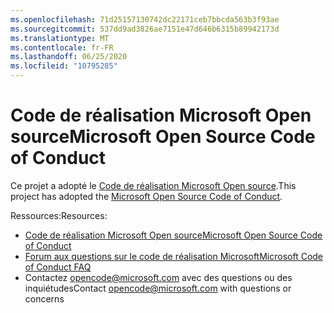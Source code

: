 ```yaml
---
ms.openlocfilehash: 71d25157130742dc22171ceb7bbcda563b3f93ae
ms.sourcegitcommit: 537dd9ad3826ae7151e47d646b6315b89942173d
ms.translationtype: MT
ms.contentlocale: fr-FR
ms.lasthandoff: 06/25/2020
ms.locfileid: "10795285"
---
```

# <span data-ttu-id="d617e-101">Code de réalisation Microsoft Open source</span><span class="sxs-lookup"><span data-stu-id="d617e-101">Microsoft Open Source Code of Conduct</span></span>

<span data-ttu-id="d617e-102">Ce projet a adopté le [Code de réalisation Microsoft Open source](https://opensource.microsoft.com/codeofconduct/).</span><span class="sxs-lookup"><span data-stu-id="d617e-102">This project has adopted the [Microsoft Open Source Code of Conduct](https://opensource.microsoft.com/codeofconduct/).</span></span>

<span data-ttu-id="d617e-103">Ressources:</span><span class="sxs-lookup"><span data-stu-id="d617e-103">Resources:</span></span>

- [<span data-ttu-id="d617e-104">Code de réalisation Microsoft Open source</span><span class="sxs-lookup"><span data-stu-id="d617e-104">Microsoft Open Source Code of Conduct</span></span>](https://opensource.microsoft.com/codeofconduct/)
- [<span data-ttu-id="d617e-105">Forum aux questions sur le code de réalisation Microsoft</span><span class="sxs-lookup"><span data-stu-id="d617e-105">Microsoft Code of Conduct FAQ</span></span>](https://opensource.microsoft.com/codeofconduct/faq/)
- <span data-ttu-id="d617e-106">Contactez [opencode@microsoft.com](mailto:opencode@microsoft.com) avec des questions ou des inquiétudes</span><span class="sxs-lookup"><span data-stu-id="d617e-106">Contact [opencode@microsoft.com](mailto:opencode@microsoft.com) with questions or concerns</span></span>
